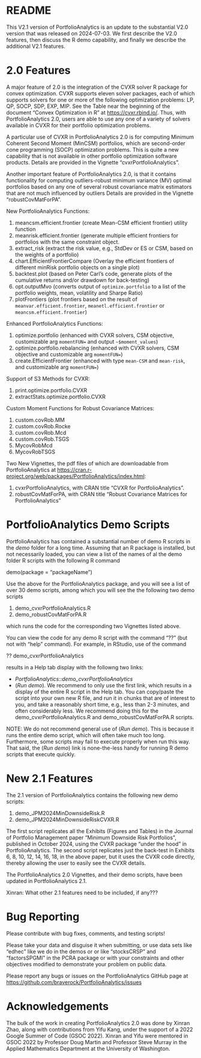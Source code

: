 README
================

This V2.1 version of PortfolioAnalytics is an update to the substantial
V2.0 version that was released on 2024-07-03. We first describe the V2.0
features, then discuss the R demo capability, and finally we describe
the additional V2.1 features.

# 2.0 Features

A major feature of 2.0 is the integration of the CVXR solver R package
for convex optimization. CVXR supports eleven solver packages, each of
which supports solvers for one or more of the following optimization
problems: LP, QP, SOCP, SDP, EXP, MIP. See the Table near the beginning
of the document “Convex Optimization in R” at <https://cvxr.rbind.io/>.
Thus, with PortfolioAnalytics 2.0, users are able to use any one of a
variety of solvers available in CVXR for their portfolio optimization
problems.

A particular use of CVXR in PortfolioAnalytics 2.0 is for computing
Minimum Coherent Second Moment (MinCSM) portfolios, which are
second-order cone programming (SOCP) optimization problems. This is
quite a new capability that is not available in other portfolio
optimization software products. Details are provided in the Vignette
“cvxrPortfolioAnalytics”.

Another important feature of PortfolioAnalytics 2.0, is that it contains
functionality for computing outliers-robust minimum variance (MV)
optimal portfolios based on any one of several robust covariance matrix
estimators that are not much influenced by outliers Details are provided
in the Vignette “robustCovMatForPA”.

New PortfolioAnalytics Functions:

1.  meancsm.efficient.frontier (create Mean-CSM efficient frontier)
    utility function
2.  meanrisk.efficient.frontier (generate multiple efficient frontiers
    for portfolios with the same constraint object.
3.  extract_risk (extract the risk value, e.g., StdDev or ES or CSM,
    based on the weights of a portfolio)
4.  chart.EfficientFrontierCompare (Overlay the efficient frontiers of
    different minRisk portfolio objects on a single plot)
5.  backtest.plot (based on Peter Carl’s code, generate plots of the
    cumulative returns and/or drawdown for back-testing)
6.  opt.outputMvo (converts output of `optimize.portfolio` to a list of
    the portfolio weights, mean, volatility and Sharpe Ratio)
7.  plotFrontiers (plot frontiers based on the result of
    `meanvar.efficient.frontier`, `meanetl.efficient.frontier` or
    `meancsm.efficient.frontier`)

Enhanced PortfolioAnalytics Functions:

1.  optimize.portfolio (enhanced with CVXR solvers, CSM objective,
    customizable arg `momentFUN=` and output `~$moment_values`)
2.  optimize.portfolio.rebalancing (enhanced with CVXR solvers, CSM
    objective and customizable arg `momentFUN=`)
3.  create.EfficientFrontier (enhanced with type `mean-CSM` and
    `mean-risk`, and customizable arg `momentFUN=`)

Support of S3 Methods for CVXR:
1.  print.optimize.portfolio.CVXR
2.  extractStats.optimize.portfolio.CVXR

Custom Moment Functions for Robust Covariance Matrices:
1.  custom.covRob.MM
2.  custom.covRob.Rocke
3.  custom.covRob.Mcd
4.  custom.covRob.TSGS
5.  MycovRobMcd
6.  MycovRobTSGS

Two New Vignettes, the pdf files of which are downloadable from PortfolioAnalytics at
<https://cran.r-project.org/web/packages/PortfolioAnalytics/index.html>:
1.  cvxrPortfolioAnalytics, with CRAN title “CVXR for PortfolioAnalytics”.
2.  robustCovMatForPA, with CRAN title “Robust Covariance Matrices for
    PortfolioAnalytics”

# PortfolioAnalytics Demo Scripts
PortfolioAnalytics has contained a substantial number of demo R scripts in the *demo* folder for a long time.  Assuming that an R package is installed, but not necessarily loaded, you can view a list of the names of al the demo folder R scripts with the following R command

demo(package = “packageName”)

Use the above for the PortfolioAnalytics package, and you will see a list of over 30 demo scripts,
among which you will see the the following two demo scripts

1.  demo_cvxrPortfolioAnalytics.R
2.  demo_robustCovMatForPA.R

which runs the code for the corresponding two Vignettes listed above.

You can view the code for any demo R script with the command “??” (but not with “help” command).  For example, in RStudio, use of the command

?? demo_cvxrPortfolioAnalytics

results in a Help tab display with the followng two links:

* *PortfolioAnalytics::demo_cvxrPortfolioAnalytics*
* (*Run demo*).
We recommend to only use the first link, which results in a display of the entire R script in the Help tab.  You can copy/paste the script into your own new R file, and run it in chunks that are of interest to you, and take a reasonably short time, e.g., less than 2-3 minutes, and often considerably less. We recommend doing this for the demo_cvxrPortfolioAnalytics.R and demo_robustCovMatForPA.R scripts.

NOTE: We do not recommend general use of (*Run demo*). This is because it runs the entire demo script, which will often take much too long. Furthermore, some scripts may fail to execute properly when run this way. That said, the (*Run demo*) link is none-the-less handy for running R demo scripts that execute quickly.

# New 2.1 Features

The 2.1 version of PortfolioAnalytics contains the following new demo scripts:

1. demo_JPM2024MinDownsideRisk.R
2. demo_JPM2024MinDownsideRiskCVXR.R

The first script replicates all the Exhibits (Figures and Tables) in the Journal of Portfolio Management paper “Minimum Downside Risk Portfolios", published in October 2024, using the CVXR package “under the hood” in PortfolioAnalytics.  The second script replicates just the back-test in Exhibits 6, 8, 10, 12, 14, 16, 18, in the above paper, but it uses the CVXR code directly, thereby allowing the user to easily see the CVXR details.

The PortfolioAnalytics 2.0 Vignettes, and their demo scripts, have been updated in PortfolioAnalytics 2.1.

Xinran:  What other 2.1 features need to be included, if any???


# Bug Reporting

Please contribute with bug fixes, comments, and testing scripts!

Please take your data and disguise it when submitting, or use data sets
like “edhec” like we do in the demos or or like “stocksCRSP” and
“factorsSPGMI” in the PCRA package or with your constraints and other
objectives modified to demonstrate your problem on public data.

Please report any bugs or issues on the PortfolioAnalytics GitHub page
at <https://github.com/braverock/PortfolioAnalytics/issues>

# Acknowledgements

The bulk of the work in creating PortfolioAnalytics 2.0 was done by
Xinran Zhao, along with contributions from Yifu Kang, under the support
of a 2022 Google Summer of Code (GSOC 2022). Xinran and Yifu were
mentored in GSOC 2022 by Professor Doug Martin and Professor Steve
Murray in the Applied Mathematics Department at the University of
Washington.
